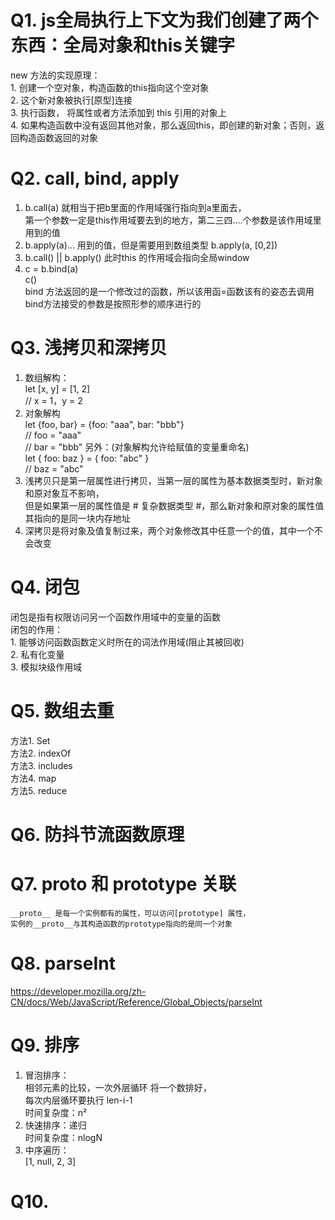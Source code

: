 # Q1. js全局执行上下文为我们创建了两个东西：全局对象和this关键字
  new 方法的实现原理：  
    1. 创建一个空对象，构造函数的this指向这个空对象   
    2. 这个新对象被执行[原型]连接   
    3. 执行函数， 将属性或者方法添加到 this 引用的对象上   
    4. 如果构造函数中没有返回其他对象，那么返回this，即创建的新对象；否则，返回构造函数返回的对象    

# Q2. call, bind, apply
  1. b.call(a) 就相当于把b里面的作用域强行指向到a里面去，   
  第一个参数一定是this作用域要去到的地方，第二三四....个参数是该作用域里用到的值   
  2. b.apply(a)... 用到的值，但是需要用到数组类型   b.apply(a, [0,2])    
  3. b.call() || b.apply() 此时this 的作用域会指向全局window   
  4. c = b.bind(a)   
     c()   
     bind 方法返回的是一个修改过的函数，所以该用函=函数该有的姿态去调用   
     bind方法接受的参数是按照形参的顺序进行的  

# Q3. 浅拷贝和深拷贝
  1. 数组解构：  
    let [x, y] = [1, 2]   
    // x = 1，y = 2   
  2. 对象解构  
    let {foo, bar} = {foo: "aaa", bar: "bbb"}  
    // foo = "aaa"   
    // bar = "bbb"
    另外：(对象解构允许给赋值的变量重命名)   
    let { foo: baz } = { foo: "abc" }   
    // baz = "abc"   
  3. 浅拷贝只是第一层属性进行拷贝，当第一层的属性为基本数据类型时，新对象和原对象互不影响，   
     但是如果第一层的属性值是 # 复杂数据类型 #，那么新对象和原对象的属性值其指向的是同一块内存地址    
  4. 深拷贝是将对象及值复制过来，两个对象修改其中任意一个的值，其中一个不会改变     

# Q4. 闭包
  闭包是指有权限访问另一个函数作用域中的变量的函数     
  闭包的作用：   
    1. 能够访问函数函数定义时所在的词法作用域(阻止其被回收)   
    2. 私有化变量   
    3. 模拟块级作用域    

# Q5. 数组去重  
  方法1. Set  
  方法2. indexOf  
  方法3. includes  
  方法4. map  
  方法5. reduce  

# Q6. 防抖节流函数原理 

# Q7. __proto__ 和 prototype 关联
    __proto__ 是每一个实例都有的属性，可以访问[prototype] 属性，   
    实例的__proto__与其构造函数的prototype指向的是同一个对象   

# Q8. parseInt
  https://developer.mozilla.org/zh-CN/docs/Web/JavaScript/Reference/Global_Objects/parseInt    

# Q9. 排序
  1. 冒泡排序：    
  相邻元素的比较，一次外层循环 将一个数排好，   
  每次内层循环要执行 len-i-1   
  时间复杂度：n²   
  2. 快速排序：递归   
  时间复杂度：nlogN   
  3. 中序遍历：   
  [1, null, 2, 3]    

# Q10.   